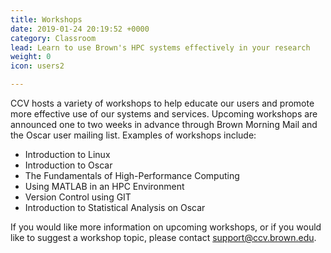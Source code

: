 ```yaml
---
title: Workshops
date: 2019-01-24 20:19:52 +0000
category: Classroom
lead: Learn to use Brown's HPC systems effectively in your research
weight: 0
icon: users2

---
```

CCV hosts a variety of workshops to help educate our users and promote more effective use of our systems and services. Upcoming workshops are announced one to two weeks in advance through Brown Morning Mail and the Oscar user mailing list. Examples of workshops include:

- Introduction to Linux
- Introduction to Oscar
- The Fundamentals of High-Performance Computing
- Using MATLAB in an HPC Environment
- Version Control using GIT
- Introduction to Statistical Analysis on Oscar

If you would like more information on upcoming workshops, or if you would like to suggest a workshop topic, please contact [support@ccv.brown.edu](mailto:support@ccv.brown.edu).